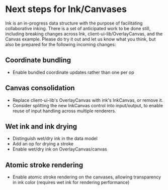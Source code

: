 # Next steps for Ink/Canvases

Ink is an in-progress data structure with the purpose of facilitating collaborative inking.  There is a set of anticipated work to be done still, including breaking changes across Ink, client-ui-lib/OverlayCanvas, and the Canvas example.  Please do try it out and let us know what you think, but also be prepared for the following incoming changes:

## Coordinate bundling
- Enable bundled coordinate updates rather than one per op

## Canvas consolidation
- Replace client-ui-lib's OverlayCanvas with ink's InkCanvas, or remove it.
- Consider splitting the new InkCanvas control into input/output, to enable reuse of input handling across multiple renderers.

## Wet ink and ink drying
- Distinguish wet/dry ink in the data model
- Add an op for drying a stroke
- Enable wet/dry ink on OverlayCanvas/canvas

## Atomic stroke rendering
- Enable atomic stroke rendering on the canvases, allowing transparency in ink color (requires wet ink for rendering performance)
